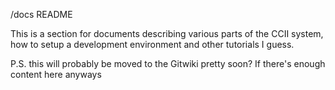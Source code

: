 /docs README

This is a section for documents describing various parts of the CCII system, how to setup a development environment and other tutorials I guess.

P.S. this will probably be moved to the Gitwiki pretty soon? If there's enough content here anyways
